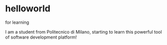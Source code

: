 # helloworld
for learning

I am a student from Politecnico di Milano, starting to learn this powerful tool of software development platform!
